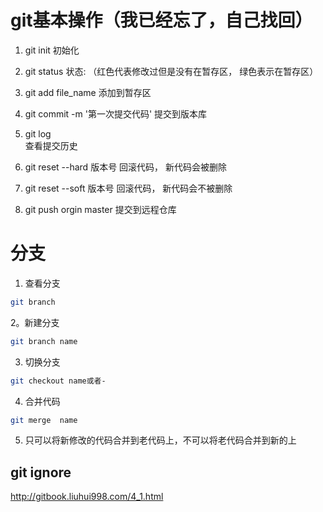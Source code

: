#  git基本操作（我已经忘了，自己找回）

1. git init 初始化

2. git status    状态:  （红色代表修改过但是没有在暂存区， 绿色表示在暂存区）

3. git add file_name
添加到暂存区

4. git commit -m '第一次提交代码'
提交到版本库

5. git log   
查看提交历史

6. git reset --hard  版本号 回滚代码， 新代码会被删除

7. git reset --soft 版本号 回滚代码， 新代码会不被删除

8. git push orgin master 
提交到远程仓库



# 分支

1. 查看分支

```bash
git branch
```


2。新建分支


```bash
git branch name
```




3. 切换分支


```bash
git checkout name或者-
```



4. 合并代码

```bash
git merge  name 
```
5. 只可以将新修改的代码合并到老代码上，不可以将老代码合并到新的上





## git ignore

http://gitbook.liuhui998.com/4_1.html